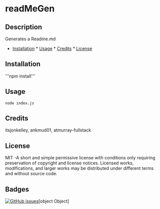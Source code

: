 # readMeGen 
 ## Description  
  Generates a Readme.md  
* [Installation](#installation)  * [Usage](#usage)  * [Credits](#credits)  * [License](#license)    
## Installation  
  '''npm install'''  
## Usage  
```node index.js```  
## Credits  
itsjonkelley, ankmud01, atmurray-fullstack 
 ## License  
MIT -A short and simple permissive license with conditions only requiring preservation of copyright and license notices. Licensed works, modifications, and larger works may be distributed under different terms and without source code.   
## Badges  
[![GitHub issues](https://img.shields.io/github/issues/deawar/readMeGen?style=plastic)]({$projectUrl}/network)[object Object]